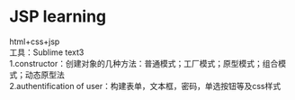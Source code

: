 # JSP learning
html+css+jsp<br>
工具：Sublime text3<br>
1.constructor：创建对象的几种方法：普通模式；工厂模式；原型模式；组合模式；动态原型法<br>
2.authentification of user：构建表单，文本框，密码，单选按钮等及css样式<br>
